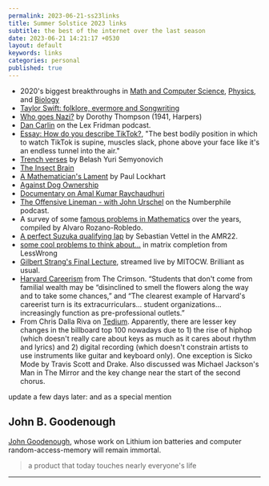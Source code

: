 ```yaml
---
permalink: 2023-06-21-ss23links
title: Summer Solstice 2023 links
subtitle: the best of the internet over the last season
date: 2023-06-21 14:21:17 +0530
layout: default
keywords: links
categories: personal
published: true
---
```


- 2020's biggest breakthroughs in [Math and Computer Science](https://www.youtube.com/watch?v=HL7DEkXV_60), [Physics](https://youtu.be/D0-JbxX209g), and [Biology](https://youtu.be/YpDsA7SE-3c)  
- [Taylor Swift: folklore, evermore and Songwriting](https://youtu.be/CQacWbsLbS4?list=TLPQMTcxMjIwMjD-WdyRkICjpg)  
- [Who goes Nazi?](https://harpers.org/archive/1941/08/who-goes-nazi/) by Dorothy Thompson (1941, Harpers)  
- [Dan Carlin](https://youtu.be/-k-ztNsBM54) on the Lex Fridman podcast.  
- [Essay: How do you describe TikTok?](https://kylechayka.substack.com/p/essay-how-do-you-describe-tiktok), "The best bodily position in which to watch TikTok is supine, muscles slack, phone above your face like it's an endless tunnel into the air."  
- [Trench verses](http://kovalevav.ru/Belash.html) by Belash Yuri Semyonovich  
- [The Insect Brain](https://www.cronodon.com/BioTech/insect_nervous_systems.html)  
- [A Mathematician's Lament](https://worrydream.com/refs/Lockhart_2002_-_A_Mathematician%27s_Lament.pdf) by Paul Lockhart  
- [Against Dog Ownership](https://mattlakeman.org/2020/03/21/against-dog-ownership/)  
- [Documentary on Amal Kumar Raychaudhuri](https://www.youtube.com/watch?v=i9_hm2qe34s)  
- [The Offensive Lineman - with John Urschel](https://www.numberphile.com/podcast/john-urschel) on the Numberphile podcast.  
- A survey of some [famous problems in Mathematics](https://afieldguidetomath.wordpress.com/2021/02/26/list-o-mania/) over the years, compiled by Alvaro Rozano-Robledo.  
- [A perfect Suzuka qualifying lap](https://www.youtube.com/watch?v=pf4tL46VhHE) by Sebastian Vettel in the AMR22.  
- [some cool problems to think about...](https://www.lesswrong.com/posts/pJrebDRBj9gfBE8qE/prizes-for-matrix-completion-problems) in matrix completion from LessWrong  
- [Gilbert Strang's Final Lecture,](https://www.youtube.com/watch?v=lUUte2o2Sn8) streamed live by MITOCW. Brilliant as usual.
- [Harvard Careerism](https://www.thecrimson.com/article/2023/4/21/barton-harvard-graduate-consulting-finance/) from The Crimson. “Students that don't come from familial wealth may be “disinclined to smell the flowers along the way and to take some chances,” and  “The clearest example of Harvard's careerist turn is its extracurriculars… student organizations… increasingly function as pre-professional outlets.” 
- From Chris Dalla Riva on [Tedium](https://tedium.co/2022/11/09/the-death-of-the-key-change/). Apparently, there are lesser key changes in the billboard top 100 nowadays due to 1) the rise of hiphop (which doesn't really care about keys as much as it cares about rhythm and lyrics) and 2) digital recording (which doesn't constrain artists to use instruments like guitar and keyboard only). One exception is Sicko Mode by Travis Scott and Drake. Also discussed was Michael Jackson's Man in The Mirror and the key change near the start of the second chorus.

update a few days later: and as a special mention

## John B. Goodenough

[John Goodenough](https://cockrell.utexas.edu/goodenough), whose work on Lithium ion batteries and computer random-access-memory will remain immortal. 

> a product that today touches nearly everyone's life

---
